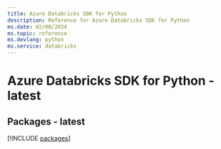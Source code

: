 ```yaml
---
title: Azure Databricks SDK for Python
description: Reference for Azure Databricks SDK for Python
ms.date: 02/08/2024
ms.topic: reference
ms.devlang: python
ms.service: databricks
---
```

# Azure Databricks SDK for Python - latest
## Packages - latest
[!INCLUDE [packages](databricks-index.md)]